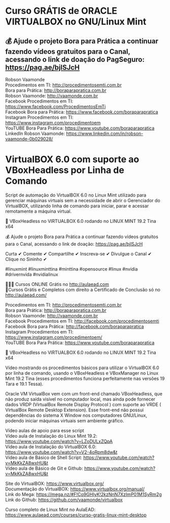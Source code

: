# Curso GRÁTIS de ORACLE VIRTUALBOX no GNU/Linux Mint

## 💰 Ajude o projeto Bora para Prática a continuar fazendo vídeos gratuitos para o Canal, acessando o link de doação do PagSeguro: https://pag.ae/bjlSJcH

Robson Vaamonde<br>
Procedimentos em TI: http://procedimentosemti.com.br<br>
Bora para Prática: http://boraparapratica.com.br<br>
Robson Vaamonde: http://vaamonde.com.br<br>
Facebook Procedimentos em TI: https://www.facebook.com/ProcedimentosEmTi<br>
Facebook Bora para Prática: https://www.facebook.com/boraparapratica<br>
Instagram Procedimentos em TI: https://www.instagram.com/procedimentoem<br>
YouTUBE Bora Para Prática: https://www.youtube.com/boraparapratica<br>
LinkedIn Robson Vaamonde: https://www.linkedin.com/in/robson-vaamonde-0b029028/<br>

# VirtualBOX 6.0 com suporte ao VBoxHeadless por Linha de Comando

Script de automação do VirtualBOX 6.0 no Linux Mint utilizado para gerenciar máquinas virtuais sem a necessidade de abrir o Gerenciador do VirtualBOX, utilizando linha de comando para iniciar, parar e acessar remotamente a máquina virtual.

🔴 VBoxHeadless no VIRTUALBOX 6.0 rodando no LINUX MINT 19.2 Tina x64<br>

💰 Ajude o projeto Bora para Prática a continuar fazendo vídeos gratuitos para o Canal, acessando o link de doação: https://pag.ae/bjlSJcH<br>

Curta ✔ Comente ✔ Compartilhe ✔ Inscreva-se ✔ Divulgue o Canal ✔ Clique no Sininho ✔<br>

#linuxmint #linuxminttina #minttina #opensource #linux #nvidia #drivernvida #nvidialinux<br>

👨🏻‍🎓 Cursos ONLINE Grátis no http://aulaead.com<br>
🚨Cursos Grátis e Completos com direito a Certificado de Conclusão só no http://aulaead.com/

Procedimentos em TI: http://procedimentosemti.com.br<br>
Bora para Prática: http://boraparapratica.com.br<br>
Robson Vaamonde: http://vaamonde.com.br<br>
Facebook Procedimentos em TI: http://facebook.com/procedimentosemti<br>
Facebook Bora para Prática: http://facebook.com/boraparapratica<br>
Instagram Procedimentos em TI: https://www.instagram.com/procedimentoem/<br>
YouTUBE Bora Para Prática: https://www.youtube.com/boraparapratica<br>

🔴 VBoxHeadless no VIRTUALBOX 6.0 rodando no LINUX MINT 19.2 Tina x64<br>

Vídeo mostrando os procedimentos básicos para utilizar o VirtualBOX 6.0 por linha de comando, usando o VBoxHeadless e VBoxManager no Linux Mint 19.2 Tina (esses procedimentos funciona perfeitamente nas versões 19 Tara e 19.1 Tessa).

Oracle VM VirtualBox vem com um front-end chamado VBoxHeadless, que não produz saída visível no computador local, mas ainda pode fornecer dados VRDP (VirtualBox Remote Display Protocol ) com suporte ao VRDE ( VirtualBox Remote Desktop Extension). Esse front-end não possui dependências do sistema X Window nos computadores GNU/Linux, podendo iniciar máquinas virtuais sem ambiente gráfico.

Vídeo aulas de apoio para esse script<br>
Vídeo aula de Instalação do Linux Mint 19.2: https://www.youtube.com/watch?v=LZoDULxZQpA<br>
Vídeo aula de Instalação do VirtualBOX 6.0: https://www.youtube.com/watch?v=V2-4oRpm8dw&t<br>
Vídeo aula de Básico de Shell Script: https://www.youtube.com/watch?v=MkKkZA8wxHU&t<br>
Vídeo aula de Básico de Git e Github: https://www.youtube.com/watch?v=MkKkZA8wxHU&t<br>

Site do VirtualBOX: https://www.virtualbox.org/<br>
Documentação do VirtualBOX: https://www.virtualbox.org/manual/<br>
Link do Mega: https://mega.nz/#F!Co9GHIyK!2kzNnN7XzImP01M1SyRm2g<br>
Link do Github: https://github.com/vaamonde/virtualbox<br>

Curso completo de Linux Mint no AulaEAD: https://www.aulaead.com/courses/curso-gratis-linux-mint-desktop

